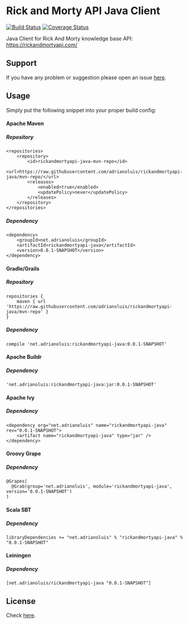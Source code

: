 # Rick and Morty API Java Client
[![Build Status](https://travis-ci.org/adrianoluis/rickandmortyapi-java.svg?branch=master)](https://travis-ci.org/adrianoluis/rickandmortyapi-java) [![Coverage Status](https://coveralls.io/repos/github/adrianoluis/rickandmortyapi-java/badge.svg?branch=master)](https://coveralls.io/github/adrianoluis/rickandmortyapi-java?branch=master)

Java Client for Rick And Morty knowledge base API: https://rickandmortyapi.com/

## Support
If you have any problem or suggestion please open an issue [here](https://github.com/adrianoluis/rickandmortyapi-java/issues).

## Usage

Simply put the following snippet into your proper build config:

#### Apache Maven

##### Repository
```
<repositories>
    <repository>
        <id>rickandmortyapi-java-mvn-repo</id>
        <url>https://raw.githubusercontent.com/adrianoluis/rickandmortyapi-java/mvn-repo/</url>
        <releases>
            <enabled>true</enabled>
            <updatePolicy>never</updatePolicy>
        </releases>
    </repository>
</repositories>
```

##### Dependency
```
<dependency>
    <groupId>net.adrianoluis</groupId>
    <artifactId>rickandmortyapi-java</artifactId>
    <version>0.0.1-SNAPSHOT</version>
</dependency>
```

#### Gradle/Grails

##### Repository
```
repositories {
    maven { url 'https://raw.githubusercontent.com/adrianoluis/rickandmortyapi-java/mvn-repo' }
}
```

##### Dependency
```
compile 'net.adrianoluis:rickandmortyapi-java:0.0.1-SNAPSHOT'
```

#### Apache Buildr

##### Dependency
```
'net.adrianoluis:rickandmortyapi-java:jar:0.0.1-SNAPSHOT'
```

#### Apache Ivy

##### Dependency
```
<dependency org="net.adrianoluis" name="rickandmortyapi-java" rev="0.0.1-SNAPSHOT">
    <artifact name="rickandmortyapi-java" type="jar" />
</dependency>
```

#### Groovy Grape

##### Dependency
```
@Grapes(
  @Grab(group='net.adrianoluis', module='rickandmortyapi-java', version='0.0.1-SNAPSHOT')
)
```

#### Scala SBT

##### Dependency
```
libraryDependencies += "net.adrianoluis" % "rickandmortyapi-java" % "0.0.1-SNAPSHOT"
```

#### Leiningen

##### Dependency
```
[net.adrianoluis/rickandmortyapi-java "0.0.1-SNAPSHOT"]
```

## License

Check [here](LICENSE).
